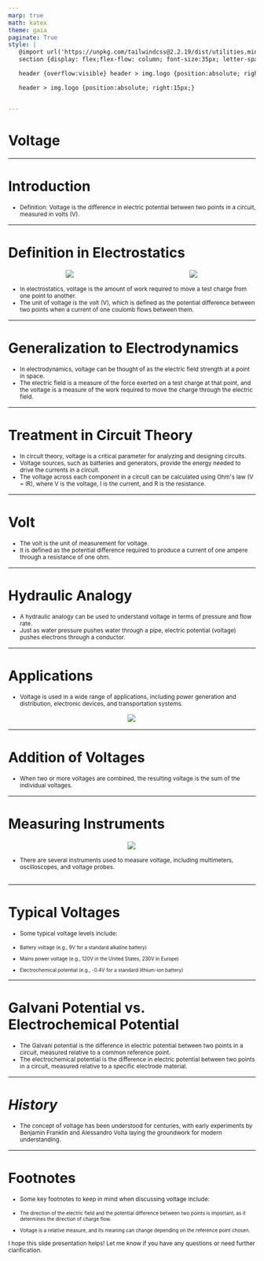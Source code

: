 ```yaml
---
marp: true
math: katex
theme: gaia
paginate: True
style: |
   @import url('https://unpkg.com/tailwindcss@2.2.19/dist/utilities.min.css');
   section {display: flex;flex-flow: column; font-size:35px; letter-spacing:1.4px;}

   header {overflow:visible} header > img.logo {position:absolute; right:15px;}

   header > img.logo {position:absolute; right:15px;}


---
```

<!-- backgroundColor: white -->
<!-- _class: lead -->

 # Voltage

---
<style scoped>p,li {font-size:0.96em}</style>

 # Introduction
- Definition: Voltage is the difference in electric potential between two points in a circuit, measured in volts (V).


---
<style scoped>p,li {font-size:0.84em}</style>

 # **Definition in Electrostatics**
<div style="display: flex; flex: 1 1 auto; flex-flow: row; min-height: 0"><div style="display: flex; flex: 1 1 auto; justify-content: center;min-height:0;min-width:0; margin-bottom:0.1em;;margin-right:0.15em">
<img style='object-fit: contain; max-height:100%; max-width:100%; background-color: rgba(0,0,0,0);' src='https://upload.wikimedia.org/wikipedia/commons/thumb/5/52/Opfindelsernes_bog3_fig282.png/220px-Opfindelsernes_bog3_fig282.png'/>
</div>
<div style="display: flex; flex: 1 1 auto; justify-content: center;min-height:0;min-width:0; margin-bottom:0.1em;;margin-right:0.15em">
<img style='object-fit: contain; max-height:100%; max-width:100%; background-color: rgba(0,0,0,0);' src='https://upload.wikimedia.org/wikipedia/commons/thumb/2/25/Electrostatic_definition_of_voltage.svg/220px-Electrostatic_definition_of_voltage.svg.png'/>
</div>
</div>

- In electrostatics, voltage is the amount of work required to move a test charge from one point to another.
- The unit of voltage is the volt (V), which is defined as the potential difference between two points when a current of one coulomb flows between them.

---
<style scoped>p,li {font-size:0.92em}</style>

 # **Generalization to Electrodynamics**

- In electrodynamics, voltage can be thought of as the electric field strength at a point in space.
- The electric field is a measure of the force exerted on a test charge at that point, and the voltage is a measure of the work required to move the charge through the electric field.

---
<style scoped>p,li {font-size:0.88em}</style>

 # Treatment in Circuit Theory

- In circuit theory, voltage is a critical parameter for analyzing and designing circuits.
- Voltage sources, such as batteries and generators, provide the energy needed to drive the currents in a circuit.
- The voltage across each component in a circuit can be calculated using Ohm's law (V = IR), where V is the voltage, I is the current, and R is the resistance.

---
<style scoped>p,li {font-size:0.92em}</style>

 # Volt
- The volt is the unit of measurement for voltage.
- It is defined as the potential difference required to produce a current of one ampere through a resistance of one ohm.


---
<style scoped>p,li {font-size:0.92em}</style>

 # Hydraulic Analogy

- A hydraulic analogy can be used to understand voltage in terms of pressure and flow rate.
- Just as water pressure pushes water through a pipe, electric potential (voltage) pushes electrons through a conductor.

---
<style scoped>p,li {font-size:0.92em}</style>

 # Applications
- Voltage is used in a wide range of applications, including power generation and distribution, electronic devices, and transportation systems.
<div style="display: flex; flex: 1 1 auto; flex-flow: row; min-height: 0"><div style="display: flex; flex: 1 1 auto; justify-content: center;min-height:0;min-width:0; margin-bottom:0.1em;;margin-right:0.15em">
<img style='object-fit: contain; max-height:100%; max-width:100%; background-color: rgba(0,0,0,0);' src='https://upload.wikimedia.org/wikipedia/commons/thumb/4/40/US_Navy_110315-N-0278E-002_High-voltage_electricians_from_Naval_Facilities_Engineering_Command_%28NAVFAC%29_Hawaii_reconfigure_electrical_circuitry_and.jpg/170px-US_Navy_110315-N-0278E-002_High-voltage_electricians_from_Naval_Facilities_Engineering_Command_%28NAVFAC%29_Hawaii_reconfigure_electrical_circuitry_and.jpg'/>
</div>
</div>


---
<style scoped>p,li {font-size:0.96em}</style>

 # Addition of Voltages
- When two or more voltages are combined, the resulting voltage is the sum of the individual voltages.


---
<style scoped>p,li {font-size:0.92em}</style>

 # **Measuring Instruments**
<div style='flex:1 1 auto; min-height:0;' class="grid grid-cols-8 gap-4">
<div style='display:flex; flex-flow:column; min-height:0;' class="col-span-4">

<div style="display: flex; flex: 1 1 auto; flex-flow: row; min-height: 0"><div style="display: flex; flex: 1 1 auto; justify-content: center;min-height:0;min-width:0; margin-bottom:0.1em;;margin-right:0.15em">
<img style='object-fit: contain; max-height:100%; max-width:100%; background-color: rgba(0,0,0,0);' src='https://upload.wikimedia.org/wikipedia/commons/thumb/1/1f/9VBatteryWithMeter.jpg/220px-9VBatteryWithMeter.jpg'/>
</div>
</div>

</div>

<div style='display:flex; flex-flow:column; min-height:0;' class="col-span-4">

- There are several instruments used to measure voltage, including multimeters, oscilloscopes, and voltage probes.
</div>

</div>


---
<style scoped>p,li {font-size:0.84em}</style>

 # Typical Voltages

- Some typical voltage levels include:

+ Battery voltage (e.g., 9V for a standard alkaline battery)

+ Mains power voltage (e.g., 120V in the United States, 230V in Europe)

+ Electrochemical potential (e.g., -0.4V for a standard lithium-ion battery)

---
<style scoped>p,li {font-size:0.92em}</style>

 # Galvani Potential vs. Electrochemical Potential
- The Galvani potential is the difference in electric potential between two points in a circuit, measured relative to a common reference point.
- The electrochemical potential is the difference in electric potential between two points in a circuit, measured relative to a specific electrode material.


---
<style scoped>p,li {font-size:0.96em}</style>

 # _History_
- The concept of voltage has been understood for centuries, with early experiments by Benjamin Franklin and Alessandro Volta laying the groundwork for modern understanding.


---
<style scoped>p,li {font-size:0.84em}</style>

 # Footnotes
- Some key footnotes to keep in mind when discussing voltage include:

+ The direction of the electric field and the potential difference between two points is important, as it determines the direction of charge flow.

+ Voltage is a relative measure, and its meaning can change depending on the reference point chosen.

I hope this slide presentation helps! Let me know if you have any questions or need further clarification.
